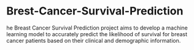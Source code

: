 # Brest-Cancer-Survival-Prediction
he Breast Cancer Survival Prediction project aims to develop a machine learning model to accurately predict the likelihood of survival for breast cancer patients based on their clinical and demographic information. 
